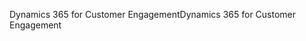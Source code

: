 <span data-ttu-id="21812-101">Dynamics 365 for Customer Engagement</span><span class="sxs-lookup"><span data-stu-id="21812-101">Dynamics 365 for Customer Engagement</span></span>
